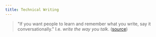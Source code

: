 ```yaml
---
title: Technical Writing
---
```


> "If you want people to learn and remember what you write, say it conversationally." I.e. *write the way you talk*. ([source](https://headrush.typepad.com/creating_passionate_users/2005/09/conversational_.html))


